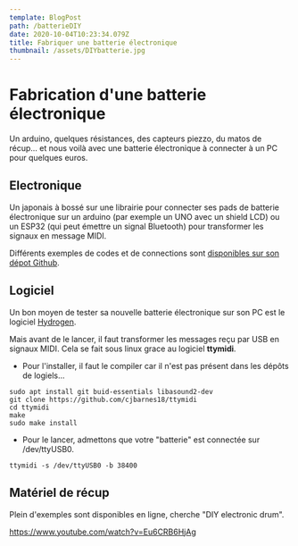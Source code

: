 ```yaml
---
template: BlogPost
path: /batterieDIY
date: 2020-10-04T10:23:34.079Z
title: Fabriquer une batterie électronique
thumbnail: /assets/DIYbatterie.jpg
---
```

# Fabrication d'une batterie électronique

Un arduino, quelques résistances, des capteurs piezzo, du matos de récup... et nous voilà avec une batterie électronique à connecter à un PC pour quelques euros.

## Electronique

Un japonais à bossé sur une librairie pour connecter ses pads de batterie électronique sur un arduino (par exemple un UNO avec un shield LCD) ou un ESP32 (qui peut émettre un signal Bluetooth) pour transformer les signaux en message MIDI.

Différents exemples de codes et de connections sont [disponibles sur son dépot Github](https://github.com/RyoKosaka/HelloDrum-arduino-Library). 

## Logiciel

Un bon moyen de tester sa nouvelle batterie électronique sur son PC est le logiciel [Hydrogen](http://hydrogen-music.org/).

Mais avant de le lancer, il faut transformer les messages reçu par USB en signaux MIDI. Cela se fait sous linux grace au logiciel **ttymidi**.

* Pour l'installer, il faut le compiler car il n'est pas présent dans les dépôts de logiels...

```
sudo apt install git buid-essentials libasound2-dev
git clone https://github.com/cjbarnes18/ttymidi
cd ttymidi
make
sudo make install
```

* Pour le lancer, admettons que votre "batterie" est connectée sur /dev/ttyUSB0.

`ttymidi -s /dev/ttyUSB0 -b 38400`

## Matériel de récup

Plein d'exemples sont disponibles en ligne, cherche "DIY electronic drum".

https://www.youtube.com/watch?v=Eu6CRB6HjAg
